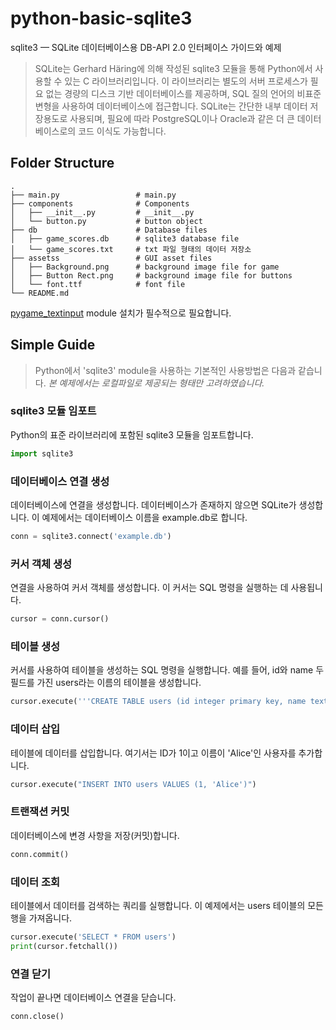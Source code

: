 # python-basic-sqlite3

sqlite3 — SQLite 데이터베이스용 DB-API 2.0 인터페이스 가이드와 예제

>SQLite는 Gerhard Häring에 의해 작성된 sqlite3 모듈을 통해 Python에서 사용할 수 있는 C 라이브러리입니다. 이 라이브러리는 별도의 서버 프로세스가 필요 없는 경량의 디스크 기반 데이터베이스를 제공하며, SQL 질의 언어의 비표준 변형을 사용하여 데이터베이스에 접근합니다. SQLite는 간단한 내부 데이터 저장용도로 사용되며, 필요에 따라 PostgreSQL이나 Oracle과 같은 더 큰 데이터베이스로의 코드 이식도 가능합니다.

## Folder Structure
```
.
├── main.py                 # main.py
├── components              # Components
│   ├── __init__.py         # __init__.py
│   └── button.py           # button object
├── db                      # Database files
│   ├── game_scores.db      # sqlite3 database file
│   └── game_scores.txt     # txt 파일 형태의 데이터 저장소
├── assetss                 # GUI asset files
│   ├── Background.png      # background image file for game
│   ├── Button Rect.png     # background image file for buttons
│   └── font.ttf            # font file
└── README.md
```
[pygame_textinput](https://github.com/Nearoo/pygame-text-input) module 설치가 필수적으로 필요합니다.


## Simple Guide
>Python에서 'sqlite3' module을 사용하는 기본적인 사용방법은 다음과 같습니다.
*본 예제에서는 로컬파일로 제공되는 형태만 고려하였습니다.*
### sqlite3 모듈 임포트
Python의 표준 라이브러리에 포함된 sqlite3 모듈을 임포트합니다.
```python
import sqlite3
```
### 데이터베이스 연결 생성
데이터베이스에 연결을 생성합니다. 데이터베이스가 존재하지 않으면 SQLite가 생성합니다. 이 예제에서는 데이터베이스 이름을 example.db로 합니다.
```python
conn = sqlite3.connect('example.db')
```
### 커서 객체 생성
연결을 사용하여 커서 객체를 생성합니다. 이 커서는 SQL 명령을 실행하는 데 사용됩니다.
```python
cursor = conn.cursor()
```
### 테이블 생성
커서를 사용하여 테이블을 생성하는 SQL 명령을 실행합니다. 예를 들어, id와 name 두 필드를 가진 users라는 이름의 테이블을 생성합니다.
```python
cursor.execute('''CREATE TABLE users (id integer primary key, name text)''')
```
### 데이터 삽입
테이블에 데이터를 삽입합니다. 여기서는 ID가 1이고 이름이 'Alice'인 사용자를 추가합니다.
```python
cursor.execute("INSERT INTO users VALUES (1, 'Alice')")
```
### 트랜잭션 커밋
데이터베이스에 변경 사항을 저장(커밋)합니다.
```python
conn.commit()
```
### 데이터 조회
테이블에서 데이터를 검색하는 쿼리를 실행합니다. 이 예제에서는 users 테이블의 모든 행을 가져옵니다.
```python
cursor.execute('SELECT * FROM users')
print(cursor.fetchall())
```
### 연결 닫기
작업이 끝나면 데이터베이스 연결을 닫습니다.
```python
conn.close()
```
